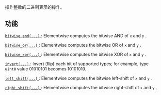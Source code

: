 操作整数的二进制表示的操作。

## 功能
[ `bitwise_and(...)` ](https://tensorflow.google.cn/api_docs/python/tf/bitwise/bitwise_and): Elementwise computes the bitwise AND of  `x`  and  `y` .

[ `bitwise_or(...)` ](https://tensorflow.google.cn/api_docs/python/tf/bitwise/bitwise_or): Elementwise computes the bitwise OR of  `x`  and  `y` .

[ `bitwise_xor(...)` ](https://tensorflow.google.cn/api_docs/python/tf/bitwise/bitwise_xor): Elementwise computes the bitwise XOR of  `x`  and  `y` .

[ `invert(...)` ](https://tensorflow.google.cn/api_docs/python/tf/bitwise/invert): Invert (flip) each bit of supported types; for example, type  `uint8`  value 01010101 becomes 10101010.

[ `left_shift(...)` ](https://tensorflow.google.cn/api_docs/python/tf/bitwise/left_shift): Elementwise computes the bitwise left-shift of  `x`  and  `y` .

[ `right_shift(...)` ](https://tensorflow.google.cn/api_docs/python/tf/bitwise/right_shift): Elementwise computes the bitwise right-shift of  `x`  and  `y` .

